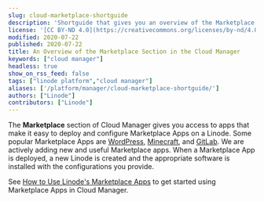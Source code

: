 ```yaml
---
slug: cloud-marketplace-shortguide
description: 'Shortguide that gives you an overview of the Marketplace section of the Cloud Manager.'
license: '[CC BY-ND 4.0](https://creativecommons.org/licenses/by-nd/4.0)'
modified: 2020-07-22
published: 2020-07-22
title: An Overview of the Marketplace Section in the Cloud Manager
keywords: ["cloud manager"]
headless: true
show_on_rss_feed: false
tags: ["linode platform","cloud manager"]
aliases: ['/platform/manager/cloud-marketplace-shortguide/']
authors: ["Linode"]
contributors: ["Linode"]
---
```


The **Marketplace** section of Cloud Manager gives you access to apps that make it easy to deploy and configure Marketplace Apps on a Linode. Some popular Marketplace Apps are [WordPress](/docs/products/tools/marketplace/guides/wordpress/), [Minecraft](/docs/products/tools/marketplace/guides/minecraft/), and [GitLab](/docs/products/tools/marketplace/guides/gitlab/). We are actively adding new and useful Marketplace apps. When a Marketplace App is deployed, a new Linode is created and the appropriate software is installed with the configurations you provide.

See [How to Use Linode's Marketplace Apps](/docs/products/tools/marketplace/get-started/) to get started using Marketplace Apps in Cloud Manager.
